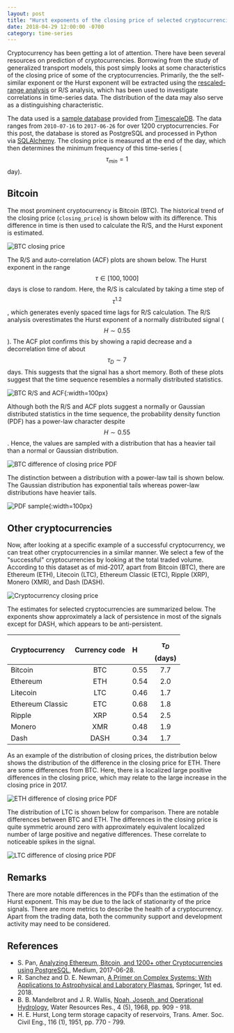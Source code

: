 ```yaml
---
layout: post
title: "Hurst exponents of the closing price of selected cryptocurrencies"
date: 2018-04-29 12:00:00 -0700
category: time-series
---
```


Cryptocurrency has been getting a lot of attention. There have been several resources on prediction of cryptocurrencies. Borrowing from the study of generalized transport models, this post simply looks at some characteristics of the closing price of some of the cryptocurrencies. Primarily, the the self-similar exponent or the Hurst exponent will be extracted using the [rescaled-range analysis](https://en.wikipedia.org/wiki/Rescaled_range) or R/S analysis, which has been used to investigate correlations in time-series data. The distribution of the data may also serve as a distinguishing characteristic.

The data used is a [sample database](https://blog.timescale.com/analyzing-ethereum-bitcoin-and-1200-cryptocurrencies-using-postgresql-downloading-the-dataset-a1bbc2d4d992) provided from [TimescaleDB](https://www.timescale.com/). The data ranges from `2010-07-16` to `2017-06-26` for over 1200 cryptocurrencies. For this post, the database is stored as PostgreSQL and processed in Python via [SQLAlchemy](https://www.sqlalchemy.org/). The closing price is measured at the end of the day, which then determines the minimum frequency of this time-series ($$\tau_{min} = 1$$ day).


## Bitcoin

The most prominent cryptocurrency is Bitcoin (BTC). The historical trend of the closing price (`closing_price`) is shown below with its difference. This difference in time is then used to calculate the R/S, and the Hurst exponent is estimated.

![BTC closing price](/assets/btc_closing_price_plt.png)

The R/S and auto-correlation (ACF) plots are shown below. The Hurst exponent in the range $$\tau \in [100, 1000]$$ days is close to random. Here, the R/S is calculated by taking a time step of $$\tau^{1.2}$$, which generates evenly spaced time lags for R/S calculation. The R/S analysis overestimates the Hurst exponent of a normally distributed signal ($$H \sim 0.55$$). The ACF plot confirms this by showing a rapid decrease and a decorrelation time of about $$\tau_D \sim 7$$ days. This suggests that the signal has a short memory. Both of these plots suggest that the time sequence resembles a normally distributed statistics.

![BTC R/S and ACF](/assets/btc_rsplt.png){:width=100px}

Although both the R/S and ACF plots suggest a normally or Gaussian distributed statistics in the time sequence, the probability density function (PDF) has a power-law character despite $$H \sim 0.55$$. Hence, the values are sampled with a distribution that has a heavier tail than a normal or Gaussian distribution.

![BTC difference of closing price PDF](/assets/btc_pdfplt.png)

The distinction between a distribution with a power-law tail is shown below. The Gaussian distribution has exponential tails whereas power-law distributions have heavier tails.

![PDF sample](/assets/pdf-sample.png){:width=100px}


## Other cryptocurrencies

Now, after looking at a specific example of a successful cryptocurrency, we can treat other cryptocurrencies in a similar manner. We select a few of the "successful" cryptocurrencies by looking at the total traded volume. According to this dataset as of mid-2017, apart from Bitcoin (BTC), there are Ethereum (ETH), Litecoin (LTC), Ethereum Classic (ETC), Ripple (XRP), Monero (XMR), and Dash (DASH).

![Cryptocurrency closing price](/assets/crypto_closing_price_plt.png)

The estimates for selected cryptocurrencies are summarized below. The exponents show approximately a lack of persistence in most of the signals except for DASH, which appears to be anti-persistent.

| Cryptocurrency   | Currency code | H           | $$\tau_D$$ (days) |
|:-----------------|:-------------:|:------------|:-----------------:|
| Bitcoin          | BTC           | 0.55        | 7.7               |
| Ethereum         | ETH           | 0.54        | 2.0               |
| Litecoin         | LTC           | 0.46        | 1.7               |
| Ethereum Classic | ETC           | 0.68        | 1.8               |
| Ripple           | XRP           | 0.54        | 2.5               |
| Monero           | XMR           | 0.48        | 1.9               |
| Dash             | DASH          | 0.34        | 1.7               |

As an example of the distribution of closing prices, the distribution below shows the distribution of the difference in the closing price for ETH. There are some differences from BTC. Here, there is a localized large positive differences in the closing price, which may relate to the large increase in the closing price in 2017.

![ETH difference of closing price PDF](/assets/ETH_pdfplt.png)

The distribution of LTC is shown below for comparison. There are notable differences between BTC and ETH. The differences in the closing price is quite symmetric around zero with approximately equivalent localized number of large positive and negative differences. These correlate to noticeable spikes in the signal.

![LTC difference of closing price PDF](/assets/LTC_pdfplt.png)


## Remarks

There are more notable differences in the PDFs than the estimation of the Hurst exponent. This may be due to the lack of stationarity of the price signals. There are more metrics to describe the health of a cryptocurrency. Apart from the trading data, both the community support and development activity may need to be considered.


## References
- S. Pan, [Analyzing Ethereum, Bitcoin, and 1200+ other Cryptocurrencies using PostgreSQL](https://blog.timescale.com/analyzing-ethereum-bitcoin-and-1200-cryptocurrencies-using-postgresql-3958b3662e51), Medium, 2017-06-28.
- R. Sanchez and D. E. Newman, [A Primer on Complex Systems: With Applications to Astrophysical and Laboratory Plasmas](https://www.springer.com/us/book/9789402412277), Springer, 1st ed. 2018.
- B. B. Mandelbrot and J. R. Wallis, [Noah, Joseph, and Operational Hydrology](http://dx.doi.org/10.1029/WR004i005p00909), Water Resources Res., 4 (5), 1968, pp. 909 - 918.
- H. E. Hurst, Long term storage capacity of reservoirs, Trans. Amer. Soc. Civil Eng., 116 (1), 1951, pp. 770 - 799.

